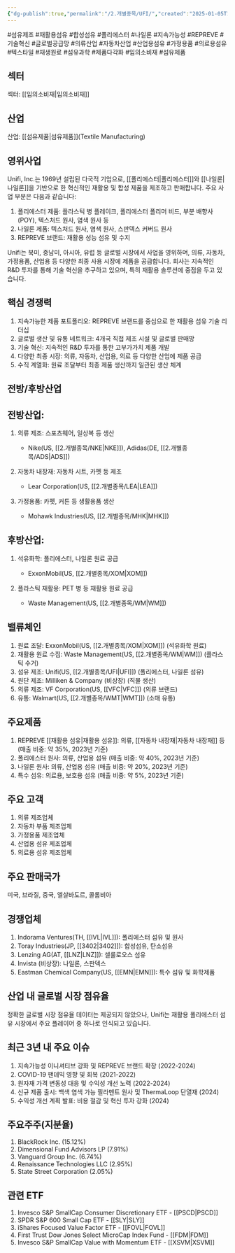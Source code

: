```yaml
---
{"dg-publish":true,"permalink":"/2.개별종목/UFI/","created":"2025-01-05T18:29:19.372+09:00","updated":"2025-07-29T21:37:05.319+09:00"}
---
```


#섬유제조 #재활용섬유 #합성섬유 #폴리에스터 #나일론 #지속가능성 #REPREVE #기술혁신 #글로벌공급망 #의류산업 #자동차산업 #산업용섬유 #가정용품 #의료용섬유 #텍스타일 #재생원료 #섬유과학 #제품다각화 #임의소비재 #섬유제품

## 섹터

섹터: [[임의소비재\|임의소비재]]

## 산업

산업: [[섬유제품\|섬유제품]](Textile Manufacturing)

## 영위사업

Unifi, Inc.는 1969년 설립된 다국적 기업으로, [[폴리에스터\|폴리에스터]]와 [[나일론\|나일론]]을 기반으로 한 혁신적인 재활용 및 합성 제품을 제조하고 판매합니다. 주요 사업 부문은 다음과 같습니다:

1. 폴리에스터 제품: 플라스틱 병 플레이크, 폴리에스터 폴리머 비드, 부분 배향사(POY), 텍스처드 원사, 염색 원사 등
2. 나일론 제품: 텍스처드 원사, 염색 원사, 스판덱스 커버드 원사
3. REPREVE 브랜드: 재활용 성능 섬유 및 수지

Unifi는 북미, 중남미, 아시아, 유럽 등 글로벌 시장에서 사업을 영위하며, 의류, 자동차, 가정용품, 산업용 등 다양한 최종 사용 시장에 제품을 공급합니다. 회사는 지속적인 R&D 투자를 통해 기술 혁신을 추구하고 있으며, 특히 재활용 솔루션에 중점을 두고 있습니다.

## 핵심 경쟁력

1. 지속가능한 제품 포트폴리오: REPREVE 브랜드를 중심으로 한 재활용 섬유 기술 리더십
2. 글로벌 생산 및 유통 네트워크: 4개국 직접 제조 시설 및 글로벌 판매망
3. 기술 혁신: 지속적인 R&D 투자를 통한 고부가가치 제품 개발
4. 다양한 최종 시장: 의류, 자동차, 산업용, 의료 등 다양한 산업에 제품 공급
5. 수직 계열화: 원료 조달부터 최종 제품 생산까지 일관된 생산 체계

## 전방/후방산업

## 전방산업:

1. 의류 제조: 스포츠웨어, 일상복 등 생산
    
    - Nike(US, [[2.개별종목/NKE\|NKE]]), Adidas(DE, [[2.개별종목/ADS\|ADS]])
    
2. 자동차 내장재: 자동차 시트, 카펫 등 제조
    
    - Lear Corporation(US, [[2.개별종목/LEA\|LEA]])
    
3. 가정용품: 카펫, 커튼 등 생활용품 생산
    
    - Mohawk Industries(US, [[2.개별종목/MHK\|MHK]])
    

## 후방산업:

1. 석유화학: 폴리에스터, 나일론 원료 공급
    
    - ExxonMobil(US, [[2.개별종목/XOM\|XOM]])
    
2. 플라스틱 재활용: PET 병 등 재활용 원료 공급
    
    - Waste Management(US, [[2.개별종목/WM\|WM]])
    

## 밸류체인

1. 원료 조달: ExxonMobil(US, [[2.개별종목/XOM\|XOM]]) (석유화학 원료)
2. 재활용 원료 수집: Waste Management(US, [[2.개별종목/WM\|WM]]) (플라스틱 수거)
3. 섬유 제조: Unifi(US, [[2.개별종목/UFI\|UFI]]) (폴리에스터, 나일론 섬유)
4. 원단 제조: Milliken & Company (비상장) (직물 생산)
5. 의류 제조: VF Corporation(US, [[VFC\|VFC]]) (의류 브랜드)
6. 유통: Walmart(US, [[2.개별종목/WMT\|WMT]]) (소매 유통)

## 주요제품

1. REPREVE [[재활용 섬유\|재활용 섬유]]: 의류, [[자동차 내장재\|자동차 내장재]] 등 (매출 비중: 약 35%, 2023년 기준)
2. 폴리에스터 원사: 의류, 산업용 섬유 (매출 비중: 약 40%, 2023년 기준)
3. 나일론 원사: 의류, 산업용 섬유 (매출 비중: 약 20%, 2023년 기준)
4. 특수 섬유: 의료용, 보호용 섬유 (매출 비중: 약 5%, 2023년 기준)

## 주요 고객

1. 의류 제조업체
2. 자동차 부품 제조업체
3. 가정용품 제조업체
4. 산업용 섬유 제조업체
5. 의료용 섬유 제조업체

## 주요 판매국가

미국, 브라질, 중국, 엘살바도르, 콜롬비아

## 경쟁업체

1. Indorama Ventures(TH, [[IVL\|IVL]]): 폴리에스터 섬유 및 원사
2. Toray Industries(JP, [[3402\|3402]]): 합성섬유, 탄소섬유
3. Lenzing AG(AT, [[LNZ\|LNZ]]): 셀룰로오스 섬유
4. Invista (비상장): 나일론, 스판덱스
5. Eastman Chemical Company(US, [[EMN\|EMN]]): 특수 섬유 및 화학제품

## 산업 내 글로벌 시장 점유율

정확한 글로벌 시장 점유율 데이터는 제공되지 않았으나, Unifi는 재활용 폴리에스터 섬유 시장에서 주요 플레이어 중 하나로 인식되고 있습니다.

## 최근 3년 내 주요 이슈

1. 지속가능성 이니셔티브 강화 및 REPREVE 브랜드 확장 (2022-2024)
2. COVID-19 팬데믹 영향 및 회복 (2021-2022)
3. 원자재 가격 변동성 대응 및 수익성 개선 노력 (2022-2024)
4. 신규 제품 출시: 백색 염색 가능 필라멘트 원사 및 ThermaLoop 단열재 (2024)
5. 수익성 개선 계획 발표: 비용 절감 및 혁신 투자 강화 (2024)

## 주요주주(지분율)

1. BlackRock Inc. (15.12%)
2. Dimensional Fund Advisors LP (7.91%)
3. Vanguard Group Inc. (6.74%)
4. Renaissance Technologies LLC (2.95%)
5. State Street Corporation (2.05%)

## 관련 ETF

1. Invesco S&P SmallCap Consumer Discretionary ETF - [[PSCD\|PSCD]]
2. SPDR S&P 600 Small Cap ETF - [[SLY\|SLY]]
3. iShares Focused Value Factor ETF - [[FOVL\|FOVL]]
4. First Trust Dow Jones Select MicroCap Index Fund - [[FDM\|FDM]]
5. Invesco S&P SmallCap Value with Momentum ETF - [[XSVM\|XSVM]]